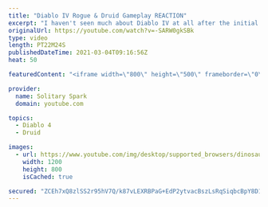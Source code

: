 ```yaml
---
title: "Diablo IV Rogue & Druid Gameplay REACTION"
excerpt: "I haven't seen much about Diablo IV at all after the initial reveal trailer, so I'm diving in to check it out. Steam gift card giveaway ..."
originalUrl: https://youtube.com/watch?v=-SARW0gkSBk
type: video
length: PT22M24S
publishedDateTime: 2021-03-04T09:16:56Z
heat: 50

featuredContent: "<iframe width=\"800\" height=\"500\" frameborder=\"0\" src=\"https://www.youtube.com/embed/-SARW0gkSBk\" allow=\"accelerometer; autoplay; encrypted-media; gyroscope; picture-in-picture\" allowfullscreen></iframe>"

provider:
  name: Solitary Spark
  domain: youtube.com

topics:
  - Diablo 4
  - Druid

images:
  - url: https://www.youtube.com/img/desktop/supported_browsers/dinosaur.png
    width: 1200
    height: 800
    isCached: true

secured: "ZCEh7xQ8zlSS2r95hV7Q/k87vLEXRBPaG+EdP2ytvacBszLsRqSiqbcBpY8D1RwNpBYTzavIJ62gdfAXdzdxCJnlbAKt7IaS+sGmMolS6nsZtp54Z0p31j9pIBs/SKnvrU1b4OE+3jgc90Kgds4NVZvjZyYY/fYLbGxR1OgCes0sOBpQbsquhY+vN19yZAHvjx/1Z17SrUqYdWLNojQhJtaWPQHfHm+JxVtnflClWheJwspkYOFq3o2BiUSxsJ6B1b8LNIlEWZBBTihqJb5gDolrz6YG4qgZbq77z/4ULrbv1puCheEBe4AnlHSgZ4P3HwwW/S9KmhfO3nbUI4yOWcqpfcf7U5oZV8TNRQaVmpGEdGMpkTu7heyy4SOkFkaT2wwgCvd3MzPgNfR6qcleh6TPq9jSytUlpa/UrOFBeYo=;E3Trk21uzPNxYVlO3HngVg=="
---
```


